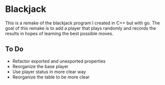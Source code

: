 # Blackjack

This is a remake of the blackjack program I created in C++ but with go.
The goal of this remake is to add a player that plays randomly and records the
results in hopes of learning the best possible moves.

## To Do

- Refactor exported and unexported properties
- Reorganize the base player
- Use player status in more clear way
- Reorganize the table to be more clear
